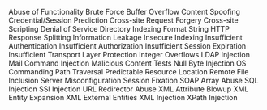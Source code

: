 Abuse of Functionality
Brute Force
Buffer Overflow
Content Spoofing
Credential/Session Prediction
Cross-site Request Forgery
Cross-site Scripting
Denial of Service
Directory Indexing
Format String
HTTP Response Splitting
Information Leakage
Insecure Indexing
Insufficient Authentication
Insufficient Authorization
Insufficient Session Expiration
Insufficient Transport Layer Protection
Integer Overflows
LDAP Injection
Mail Command Injection
Malicious Content Tests
Null Byte Injection
OS Commanding
Path Traversal
Predictable Resource Location
Remote File Inclusion
Server Misconfiguration
Session Fixation
SOAP Array Abuse
SQL Injection
SSI Injection
URL Redirector Abuse
XML Attribute Blowup
XML Entity Expansion
XML External Entities
XML Injection
XPath Injection
